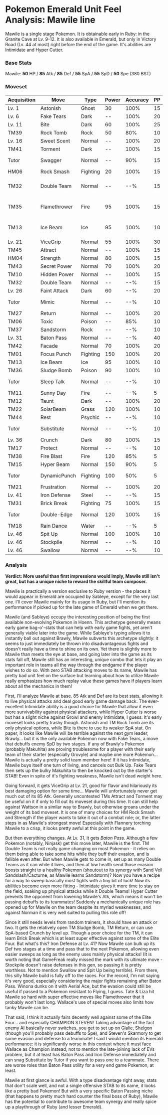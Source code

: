 # Pokemon Emerald Unit Feel Analysis: Mawile line

Mawile is a single stage Pokemon. It is obtainable early in Ruby: in the Granite Cave at Lv. 9-12. It is also available in Emerald, but only in Victory Road (Lv. 44 at most) right before the end of the game. It's abilities are Intimidate and Hyper Cutter.

### Base Stats

Mawile: **50** HP / **85** Atk / **85** Def / **55** SpA / **55** SpD / **50** Spe (380 BST)

### Moveset

| Acquisition | Move         | Type     | Power | Accuracy | PP | Notes              |
|-------------|--------------|----------|-------|----------|----|--------------------|
| Lv. 1       | Astonish     | Ghost    | 30    | 100%     | 15 |                    |
| Lv. 6       | Fake Tears   | Dark     | --    | 100%     | 20 |                    |
| Lv. 11      | Bite         | Dark     | 60    | 100%     | 25 |                    |
| TM39        | Rock Tomb    | Rock     | 50    | 80%      | 10 |                    |
| Lv. 16      | Sweet Scent  | Normal   | --    | 100%     | 20 |                    |
| TM41        | Torment      | Dark     | --    | 100%     | 15 |                    |
| Tutor       | Swagger      | Normal   | --    | 90%      | 15 | Emerald only       |
| HM06        | Rock Smash   | Fighting | 20    | 100%     | 15 |                    |
| TM32        | Double Team  | Normal   | --    | --%      | 15 | Buy at Game Corner |
| TM35        | Flamethrower | Fire     | 95    | 100%     | 15 | Buy at Game Corner |
| TM13        | Ice Beam     | Ice      | 95    | 100%     | 10 | Buy at Game Corner |
| Lv. 21      | ViceGrip     | Normal   | 55    | 100%     | 30 |                    |
| TM45        | Attract      | Normal   | --    | 100%     | 15 |                    |
| HM04        | Strength     | Normal   | 80    | 100%     | 15 |                    |
| TM43        | Secret Power | Normal   | 70    | 100%     | 20 |                    |
| TM10        | Hidden Power | Normal   | --    | 100%     | 15 |                    |
| TM32        | Double Team  | Normal   | --    | --%      | 15 |                    |
| Lv. 26      | Faint Attack | Dark     | 60    | --%      | 20 |                    |
| Tutor       | Mimic        | Normal   | --    | --%      | 10 | Emerald only       |
| TM27        | Return       | Normal   | --    | 100%     | 20 |                    |
| TM06        | Toxic        | Poison   | --    | 85%      | 10 |                    |
| TM37        | Sandstorm    | Rock     | --    | --%      | 10 |                    |
| Lv. 31      | Baton Pass   | Normal   | --    | --%      | 40 |                    |
| TM42        | Facade       | Normal   | 70    | 100%     | 20 |                    |
| TM01        | Focus Punch  | Fighting | 150   | 100%     | 20 |                    |
| TM13        | Ice Beam     | Ice      | 95    | 100%     | 10 |                    |
| TM36        | Sludge Bomb  | Poison   | 90    | 100%     | 10 |                    |
| Tutor       | Sleep Talk   | Normal   | --    | --%      | 10 | Emerald only       |
| TM11        | Sunny Day    | Fire     | --    | --%      | 5  |                    |
| TM12        | Taunt        | Dark     | --    | 100%     | 20 |                    |
| TM22        | SolarBeam    | Grass    | 120   | 100%     | 10 |                    |
| TM44        | Rest         | Psychic  | --    | --%      | 10 |                    |
| Tutor       | Substitute   | Normal   | --    | --%      | 10 | Emerald only       |
| Lv. 36      | Crunch       | Dark     | 80    | 100%     | 15 |                    |
| TM17        | Protect      | Normal   | --    | --%      | 10 |                    |
| TM38        | Fire Blast   | Fire     | 120   | 85%      | 5  |                    |
| TM15        | Hyper Beam   | Normal   | 150   | 90%      | 5  |                    |
| Tutor       | DynamicPunch | Fighting | 100   | 50%      | 5  | Emerald only       |
| TM21        | Frustration  | Normal   | --    | 100%     | 20 |                    |
| Lv. 41      | Iron Defense | Steel    | --    | --%      | 15 |                    |
| TM31        | Brick Break  | Fighting | 75    | 100%     | 15 |                    |
| Tutor       | Double-Edge  | Normal   | 120   | 100%     | 15 | Emerald only       |
| TM18        | Rain Dance   | Water    | --    | --%      | 5  |                    |
| Lv. 46      | Spit Up      | Normal   | 100   | 100%     | 10 |                    |
| Lv. 46      | Stockpile    | Normal   | --    | --%      | 10 |                    |
| Lv. 46      | Swallow      | Normal   | --    | --%      | 10 |                    |

### Analysis

**Verdict: More useful than first impressions would imply, Mawile still isn't great, but has a unique niche to reward the skillful team composer.** 

Mawile is practically a version exclusive to Ruby version - the places it would appear in Emerald are occupied by Sableye, except for the very last one. I'll cover Mawile mainly for its usage in Ruby, but I'll mention its performance if picked up for the late game of Emerald when we get there.

Mawile (and Sableye) occupy the interesting position of being the first available non-evolving Pokemon in Hoenn. This archetype  generally means early game bag-o'-stats that can help with early game fights, yet aren't generally viable later into the game. While Sableye's typing allows it to instantly ball out against Brawly, Mawile subverts this archetype slightly: it seems to just immediately be thrown into disadvantageous fights and doesn't really have a time to shine on its own. Yet there is slightly more to Mawile than meets the eye at base, and going later into the game as its stats fall off, Mawile still has an interesting, unique combo that lets it play an important role in teams all the way through the endgame if the player wishes to do so. With zero STAB attacking moves to its name, Mawile has pretty bad unit feel on the surface but learning about how to utilize Mawile really emphasizes how much replay value these games have if players learn about all the mechanics in them!

First, I'll analyze Mawile at base. 85 Atk and Def are its best stats, allowing it to live physical attacks and deal good early game damage back. The ever-excellent Intimidate ability is a good choice for Mawile that allow it even more survivability against physical attackers, while Hyper Cutter is worse but has a slight niche against Growl and enemy Intimidate, I guess. It's early moveset looks pretty trashy though. Astonish and TM Rock Tomb are its only physical options, while Bite is there to use its weaker SpA stat. On paper, it looks like Mawile will be terrible against the next gym leader, Brawly... but it is the only available Pokemon now with Fake Tears, a move that debuffs enemy SpD by two stages. If any of Brawly's Pokemon (probably Makuhita) are proving troublesome for a player with their early team of their starter (especially Grovyle) and maybe one more Pokemon... Mawile is actually a pretty solid team member here! If it has Intimidate, Mawile buys itself one turn of living, and cancels out Bulk Up. Fake Tears then sets up the bulky Makuhita to then be knocked out by the starter's STAB! Even in spite of it's fighting weakness, Mawile isn't dead weight here.

Going forward, it gets ViceGrip at Lv. 21, good for flavor and hilariously its best damaging option for some time... Mawile will unfortunately never get much out of its 85 Atk. Generally uncontested TMs Attract and Torment may be useful on it if only to fill out its moveset during this time. It can still help against Wattson in a similar way to Brawly, but otherwise groans under the weight of its bad moveset. It is one of many choices for HM Rock Smash and Strength if the player wants to take it out of a combat role; or, the latter steps in as Mawile's strongest move! Especially with Flannery torching Mawile to a crisp, it looks pretty awful at this point in the game.

But then everything changes. At Lv. 31, it gets _Baton Pass_. Although a few Pokemon (notably, Ninjask) get this move later, Mawile is the first. TM Double Team is not really game changing on most Pokemon - it relies on them being able to take some hits while they buff their evasion, and is fallible even after. But when Mawile gets to come in, set up as many Double Teams as it can while it lives, and then at low health send those evasion boosts straight to a healthy Pokemon (shoutout to its synergy with Sand Veil Sandslash/Cacturne, as Mawile learns Sandstorm)? Now you have a recipe for a way to sweep basically most fights with a tiny bit of luck! Now its abilities become even more fitting - Intimidate gives it more time to stay on the field, soaking up physical attacks while it Double Teams! Hyper Cutter prevents the opponent from lowering Mawile's Atk, which means it won't be passing debuffs to its teammates!  Suddenly a mechanically unique role has opened up for Mawile on the team despite its myriad weaknesses, and against Norman it is very well suited to pulling this role off!

Since it still needs levels from random trainers, it should have an attack or two. It gets the relatively open TM Sludge Bomb,   TM Return, or can use SpA-based Crunch by level up. Though a poor choice for the TM, it can learn Brick Break which is at least super effective against some of the Elite Four. But what's this? Iron Defense at Lv. 41? Now Mawile can bulk up its Def two stages at a time and pass that to the next Pokemon, allowing even easier sweeps as long as the enemy uses mainly physical attacks! (It is worth noting that GameFreak really missed the mark with its ultimate move - Stockpile doesn't raise defenses in this gen, so passing it is pretty worthless. Not to mention Swallow and Spit Up being terrible). From there, this silly Mawile build is fully off to the races. For the record, I'm not saying it's very good, especially considering the major fights remaining after Baton Pass. Winona dunks on it with Aerial Ace, but the evasion could still be useful if passed to a Pokemon resistant to Flying, I guess. Tate & Liza hit Mawile so hard with super effective moves like Flamethrower that it probably won't last long. Wallace's use of special moves also limits how tanky Mawile can be. 

That said, I think it actually fairs decently well against some of the Elite Four... and especially CHAMPION STEVEN! Taking advantage of the fact enemy AI basically never switches, you get to set up on Glalie, Shelgon (though you'll probably pass debuffs to Spe), and Steven's Skarmory to get some evasion and defense to a teammate! I said I would mention its Emerald performance: it is significantly worse in this context where it must face Wallace as Champion instead, not to mention the late-joining lack of EVs problem, but it at least has Baton Pass and Iron Defense immediately and can snag Substitute by Tutor if you want to pass one to a teammate. There are worse roles than Baton Pass utility for a very end game Pokemon, at least.

Mawile at first glance is awful. With a type disadvantage right away, stats that don't scale well, and not a single offensive STAB to its name, it looks like a pretty bad Pokemon! But with a very specific Baton Passing niche (that happens to pretty much hard counter the final boss of Ruby), Mawile has the potential to contribute to awesome team synergy and really spice up a playthrough of Ruby (and lesser Emerald).